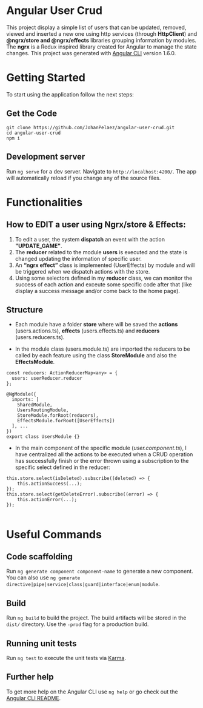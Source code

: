 # Angular User Crud 

This project display a simple list of users that can be updated, removed, viewed and inserted a new one using http services (through **HttpClient**) and **@ngrx/store and @ngrx/effects** libraries grouping information by modules. The **ngrx** is a Redux inspired library created for Angular to manage the state changes.
This project was generated with [Angular CLI](https://github.com/angular/angular-cli) version 1.6.0. 

# Getting Started
To start using the application follow the next steps:

## Get the Code
```
git clone https://github.com/JohanPelaez/angular-user-crud.git
cd angular-user-crud
npm i
```

## Development server

Run `ng serve` for a dev server. Navigate to `http://localhost:4200/`. The app will automatically reload if you change any of the source files.

# Functionalities

## How to EDIT a user using Ngrx/store & Effects:
1. To edit a user, the system **dispatch** an event with the action **"UPDATE_GAME"**.
2. The **reducer** related to the module **users** is executed and the state is changed updating the information of specific user.
3. An **“ngrx effect”** class is implemented (UserEffects) by module and will be triggered when we dispatch actions with the store.
4. Using some selectors defined in my **reducer** class, we can monitor the success of each action and exceute some specific code after that (like display a success message and/or come back to the home page).

## Structure
- Each module have a folder **store** where will be saved the **actions** (users.actions.ts), **effects** (users.effects.ts) and **reducers** (users.reducers.ts).

- In the module class (users.module.ts) are imported the reducers to be called by each feature using the class **StoreModule** and also the **EffectsModule**.

```
const reducers: ActionReducerMap<any> = {
  users: userReducer.reducer
};

@NgModule({
  imports: [
    SharedModule,
    UsersRoutingModule,
    StoreModule.forRoot(reducers),
    EffectsModule.forRoot([UserEffects])
  ], ...
})
export class UsersModule {}
```

- In the main component of the specific module (*user.component.ts*), I have centralized all the actions to be executed when a CRUD operation has successfully finish or the error thrown using a subscription to the specific select defined in the reducer:

```
this.store.select(isDeleted).subscribe((deleted) => {
    this.actionSuccess(...);
});
this.store.select(getDeleteError).subscribe((error) => {
    this.actionError(...);
});
    
```
# Useful Commands

## Code scaffolding

Run `ng generate component component-name` to generate a new component. You can also use `ng generate directive|pipe|service|class|guard|interface|enum|module`.

## Build

Run `ng build` to build the project. The build artifacts will be stored in the `dist/` directory. Use the `-prod` flag for a production build.

## Running unit tests

Run `ng test` to execute the unit tests via [Karma](https://karma-runner.github.io).


## Further help

To get more help on the Angular CLI use `ng help` or go check out the [Angular CLI README](https://github.com/angular/angular-cli/blob/master/README.md).
